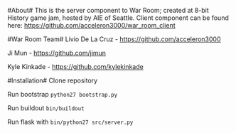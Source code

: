 #About#
This is the server component to War Room; created at 8-bit History game jam, hosted by AIE of Seattle.
Client component can be found here: https://github.com/acceleron3000/war_room_client

#War Room Team#
Livio De La Cruz - https://github.com/acceleron3000

Ji Mun - https://github.com/jimun

Kyle Kinkade - https://github.com/kylekinkade

#Installation#
Clone repository

Run bootstrap ```python27 bootstrap.py```

Run buildout ```bin/buildout```


Run flask with ```bin/python27 src/server.py```

